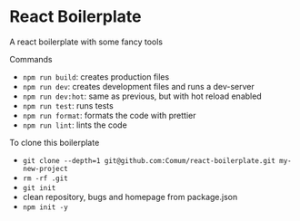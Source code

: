 # React Boilerplate

A react boilerplate with some fancy tools

Commands

-   `npm run build`: creates production files
-   `npm run dev`: creates development files and runs a dev-server
-   `npm run dev:hot`: same as previous, but with hot reload enabled
-   `npm run test`: runs tests
-   `npm run format`: formats the code with prettier
-   `npm run lint`: lints the code

To clone this boilerplate

-   `git clone --depth=1 git@github.com:Comum/react-boilerplate.git my-new-project`
-   `rm -rf .git`
-   `git init`
-   clean repository, bugs and homepage from package.json
-   `npm init -y`
